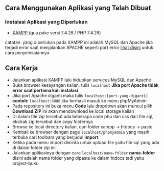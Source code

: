 ## Cara Menggunakan Aplikasi yang Telah Dibuat
### Instalasi Aplikasi yang Diperlukan
* [XAMPP](https://www.apachefriends.org/download.html) (gua pake versi 7.4.26 / PHP 7.4.26)

catatan: yang diperlukan pada XAMPP ini adalah MySQL dan Apache jika terjadi error saat menjalankan APACHE seperti port error [lihat disini](https://youtu.be/_cu7KM0NsUA) untuk cara penyelesaiannya

## Cara Kerja
* Jalankan aplikasi XAMPP lalu hidupkan services MySQL dan Apache
* Buka browser kesayangan kalian, tulis `localhost` **Jika port Apache tidak error saat pertama kali instalasi**
* Jika port Apache diganti maka tulis `localhost:[port-yang-diganti]` **contoh:** `localhost:8080` jika berhasil masuk ke menu phpMyAdmin
* Pada repository ini buka menu **Code** lalu dropdown akan muncul pilih **Download ZIP** ini akan mendownload ke local storage kalian
* Di dalam file zip tersebut ada beberapa code php dan css dan file sql, ekstrak zip tersebut dan copy foldernya
* Browse ke local directory kalian, cari folder xampp -> htdocs -> paste
* Kembali ke browser dengan page `localhost/phpmyadmin` yang masih terbuka cari toolbars yang berjudul **import**
* Ketika pada menu import diminta untuk upload file yaitu file sql yang ada di dalam folder zip ini
* Jalankan aplikasinya dengan cara `localhost/nama-folder` **nama-folder** disini adalah nama folder yang dipaste ke dalam htdocs tadi yaitu project-buku
